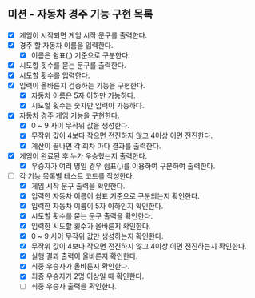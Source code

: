 ## 미션 - 자동차 경주 기능 구현 목록
- [x] 게임이 시작되면 게임 시작 문구를 출력한다.
- [x] 경주 할 자동차 이름을 입력한다.
  - [x] 이름은 쉼표(,) 기준으로 구분한다.
- [x] 시도할 횟수를 묻는 문구를 출력한다.
- [x] 시도할 횟수를 입력한다.
- [x] 입력이 올바른지 검증하는 기능을 구현한다.
    - [x] 자동차 이름은 5자 이하만 가능하다.
    - [x] 시도할 횟수는 숫자만 입력이 가능하다.
- [x] 자동차 경주 게임 기능을 구현한다.
  - [x] 0 ~ 9 사이 무작위 값을 생성한다.
  - [x] 무작위 값이 4보다 작으면 전진하지 않고 4이상 이면 전진한다.
  - [x] 계산이 끝나면 각 회차 마다 결과를 출력한다.
- [x] 게임이 완료된 후 누가 우승했는지 출력한다.
  - [x] 우승자가 여러 명일 경우 쉼표(,)를 이용하여 구분하여 출력한다.
- [ ] 각 기능 목록별 테스트 코드를 작성한다.
  - [x] 게임 시작 문구 출력을 확인한다. 
  - [x] 입력한 자동차 이름이 쉼표 기준으로 구분되는지 확인한다.
  - [x] 입력한 자동차 이름이 5자 이하인지 확인한다.
  - [x] 시도할 횟수를 묻는 문구 출력을 확인한다.
  - [x] 입력한 시도할 횟수가 올바른지 확인한다.
  - [x] 0 ~ 9 사이 무작위 값만 생성하는지 확인한다.
  - [x] 무작위 값이 4보다 작으면 전진하지 않고 4이상 이면 전진하는지 확인한다.
  - [x] 실행 결과 출력이 올바른지 확인한다.
  - [x] 최종 우승자가 올바른지 확인한다.
  - [x] 최종 우승자가 2명 이상일 때 확인한다.
  - [ ] 최종 우승자 출력을 확인한다.